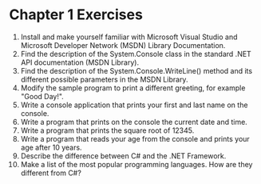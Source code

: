 # Chapter 1 Exercises

1. Install and make yourself familiar with Microsoft Visual Studio and Microsoft Developer Network (MSDN) Library Documentation.
2. Find the description of the System.Console class in the standard .NET API documentation (MSDN Library).
3. Find the description of the System.Console.WriteLine() method and its different possible parameters in the MSDN Library.
4. Modify the sample program to print a different greeting, for example "Good Day!".
5. Write a console application that prints your first and last name on the console.
6. Write a program that prints on the console the current date and time.
7. Write a program that prints the square root of 12345.
8. Write a program that reads your age from the console and prints your age after 10 years.
9. Describe the difference between C# and the .NET Framework.
10. Make a list of the most popular programming languages. How are they different from C#?
